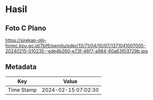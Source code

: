 # Hasil

## Foto C Plano

https://sirekap-obj-formc.kpu.go.id/7bf6/pemilu/pdpr/13/71/04/10/07/1371041007005-20240215-010235--ede4b260-e73f-46f7-a984-60a63f03729b.jpg


## Metadata

| Key        | Value               |
| ---------- | ------------------- |
| Time Stamp | 2024-02-15 07:02:30 |



